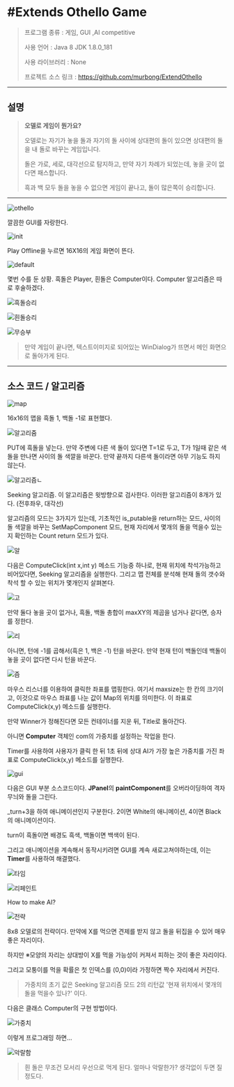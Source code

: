 # #Extends Othello Game

> 프로그램 종류 : 게임, GUI ,AI competitive
>
> 사용 언어 : Java 8 JDK 1.8.0_181
>
> 사용 라이브러리 : None
>
> 프로젝트 소스 링크 : https://github.com/murbong/ExtendOthello

------

## 설명

> **오델로 게임이 뭔가요?**
>
> 오델로는 자기가  놓을 돌과 자기의 돌 사이에 상대편의 돌이 있으면  상대편의 돌을 내  돌로 바꾸는 게임입니다.
>
> 돌은 가로, 세로, 대각선으로 탐지하고, 만약 자기 차례가 되었는데, 놓을 곳이 없다면 패스합니다.
>
> 흑과 백 모두 돌을 놓을 수 없으면 게임이 끝나고, 돌이 많은쪽이 승리합니다.

------

![othello](C:\Users\wc100\Pictures\othello.PNG)

깔끔한 GUI를 자랑한다.

![init](C:\Users\wc100\Pictures\init.PNG)

Play Offline을 누르면 16X16의 게임 화면이 뜬다. 

![default](C:\Users\wc100\Pictures\default.PNG)

몇번 수를 둔 상황. 흑돌은 Player, 흰돌은 Computer이다. Computer 알고리즘은 따로 후술하겠다.

![흑돌승리](D:\eclipse-workspace\Othello\흑돌승리.png)

![흰돌승리](D:\eclipse-workspace\Othello\흰돌승리.png)

![무승부](D:\eclipse-workspace\Othello\무승부.png)

> 만약 게임이 끝나면, 텍스트이미지로 되어있는 WinDialog가 뜨면서 메인 화면으로 돌아가게 된다.



------



## 소스 코드 / 알고리즘

![map](C:\Users\wc100\Pictures\map.png)

16x16의 맵을 흑돌 1, 백돌 -1로 표현했다.

![알고리줌](C:\Users\wc100\Pictures\알고리줌.PNG)

PUT에 흑돌을 넣는다. 만약 주변에 다른 색 돌이 있다면 T=1로 두고, T가 1일때 같은 색 돌을 만나면 사이의 돌 색깔을 바꾼다. 만약 끝까지 다른색 돌이라면 아무 기능도 하지 않는다.

![알고리즘ㄴ](C:\Users\wc100\Pictures\알고리즘ㄴ.PNG)

Seeking 알고리즘. 이 알고리즘은 윗방향으로 검사한다. 이러한 알고리즘이 8개가 있다. (전후좌우, 대각선)

알고리즘의 모드는 3가지가 있는데, 기초적인 is_putable을 return하는 모드, 사이의 돌 색깔을 바꾸는 SetMapComponent 모드, 현재 자리에서 몇개의 돌을 먹을수 있는지 확인하는 Count return 모드가 있다.

![알](C:\Users\wc100\Pictures\알.PNG)

다음은 ComputeClick(int x,int y) 메소드 기능중 하나로, 현재 위치에 착석가능하고 비어있다면, Seeking 알고리즘을 실행한다. 그리고 맵 전체를 분석해 현재 돌의 갯수와 착석 할 수 있는 위치가 몇개인지 살펴본다.

![고](C:\Users\wc100\Pictures\고.PNG)

만약 둘다 놓을 곳이 없거나, 흑돌, 백돌 총합이 maxXY의 제곱을 넘거나 같다면, 승자를 정한다.

![리](C:\Users\wc100\Pictures\리.PNG)

아니면, 턴에 -1를 곱해서(흑은 1, 백은 -1) 턴을 바꾼다. 만약 현재 턴이 백돌인데 백돌이 놓을 곳이 없다면 다시 턴을 바꾼다.

![즘](C:\Users\wc100\Pictures\즘.PNG)

마우스 리스너를 이용하여 클릭한 좌표를 맵핑한다. 여기서 maxsize는 한 칸의 크기이고, 이것으로 마우스 좌표를 나눈 값이 Map의 위치를 의미한다. 이 좌표로 ComputeClick(x,y) 메소드를 실행한다.

만약 Winner가 정해진다면 모든 컨테이너를 지운 뒤, Title로 돌아간다.

아니면 **Computer** 객체인 com의 가중치를 설정하는 작업을 한다.

Timer를 사용하여 사용자가 클릭 한 뒤 1초 뒤에 상대 AI가 가장 높은 가중치를 가진 좌표로 ComputeClick(x,y)   메소드를 실행한다.

![gui](C:\Users\wc100\Pictures\gui.PNG)

다음은 GUI 부분 소스코드이다. **JPanel**의 **paintComponent**를 오버라이딩하여 격자무늬와 돌을 그린다.

_turn+3을 하여 애니메이션인지 구분한다. 2이면 White의 애니메이션, 4이면 Black의 애니메이션이다.

turn이 흑돌이면 배경도 흑색, 백돌이면 백색이 된다.

그리고 애니메이션을 계속해서 동작시키려면 GUI를 계속 새로고쳐야하는데, 이는 **Timer**를 사용하여 해결했다.

![타임](C:\Users\wc100\Pictures\타임.PNG)

![리페인트](C:\Users\wc100\Pictures\리페인트.PNG)

How to make AI?

![전략](C:\Users\wc100\Pictures\전략.PNG)

8x8 오델로의 전략이다. 만약에 X를 먹으면 견제를 받지 않고 돌을 뒤집을 수 있어 매우 좋은 자리이다.

하지만 ※모양의 자리는 상대방이 X를 먹을 가능성이 커져서 피하는 것이 좋은 자리이다.

그리고 모퉁이를 먹을 확률은 첫 인덱스를 (0,0)이라 가정하면 짝수 자리에서 커진다. 

> 가중치의 초기 값은 Seeking 알고리즘 모드 2의 리턴값 '현재 위치에서 몇개의 돌을 먹을수 있나?' 이다.

다음은 클래스 Computer의 구현 방법이다.

![가중치](C:\Users\wc100\Pictures\가중치.PNG)

이렇게 프로그래밍 하면...

![악랄함](C:\Users\wc100\Pictures\악랄함.PNG)

> 흰 돌은 무조건 모서리 우선으로 먹게 된다. 얼마나 악랄한가? 생각없이 두면 질 정도다.

